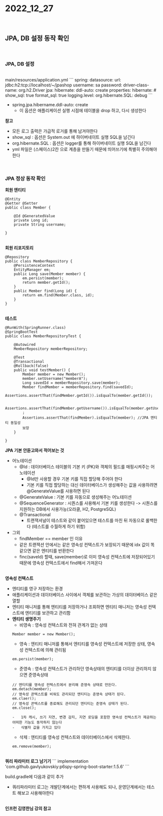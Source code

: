 # 2022_12_27

</br>

## JPA, DB 설정 동작 확인

</br>

### <b>JPA, DB 설정</b>

</br>
main/resources/application.yml
```
spring:
    datasource:
        url: jdbc:h2:tcp://localhost/~/jpashop
        username: sa
        password:
        driver-class-name: org.h2.Driver
    jpa:
        hibernate:
        ddl-auto: create
    properties:
        hibernate:
            # show_sql: true
            format_sql: true
logging.level:
    org.hibernate.SQL: debug
```

-   spring.jpa.hibername.ddl-auto: create
    -   이 옵션은 애플리케이션 실행 시점에 테이블을 drop 하고, 다시 생성한다

<b>참고</b>

-   모든 로그 출력은 가급적 로거를 통해 남겨야한다
-   show_sql : 옵션은 System.out 에 하이버네이트 실행 SQL을 남긴다
-   org.hibernate.SQL : 옵션은 logger를 통해 하이버네이트 실행 SQL을 남긴다
-   yml 파일은 (스페이스)2칸 으로 계층을 만들기 때문에 띄어쓰기에 특별히 주의해야한다

</br>

### <b> JPA 정상 동작 확인</b>

<b>회원 엔티티</b>

```
@Entity
@Getter @Setter
public class Member {

    @Id @GeneratedValue
    private Long id;
    private String username;

}
```

</br>
<b>회원 리포지토리 </b>

```
@Repository
public class MemberRepository {
    @PersistenceContext
    EntityManager em;
    public Long save(Member member) {
        em.persist(member);
        return member.getId();
    }
    public Member find(Long id) {
        return em.find(Member.class, id);
    }
}
```

</br>
<b>테스트</b>

```
@RunWith(SpringRunner.class)
@SpringBootTest
public class MemberRepositoryTest {

    @Autowired
    MemberRepository memberRepository;

    @Test
    @Transactional
    @Rollback(false)
    public void testMember() {
        Member member = new Member();
        member.setUsername("memberA");
        Long savedId = memberRepository.save(member);
        Member findMember = memberRepository.find(savedId);
        Assertions.assertThat(findMember.getId()).isEqualTo(member.getId());

        Assertions.assertThat(findMember.getUsername()).isEqualTo(member.getUsername())
        ;
        Assertions.assertThat(findMember).isEqualTo(member); //JPA 엔티티 동일성
        보장
    }

}
```

<b>JPA 기본 안듣고와서 적어보는 것</b>

-   어노테이션
    -   @Id : 데이터베이스 테이블의 기본 키 (PK)와 객체의 필드를 매핑시켜주는 어노테이션
        -   @Id만 사용할 경우 기본 키를 직접 할당해 주어야 한다
        -   기본 키를 직접 할당하는 대신 데이터베이스가 생성해주는 값을 사용하려면 @GenerateValue를 사용하면 된다
    -   @GenerateValue : 기본 키를 자동으로 생성해주는 어노테이션
    -   @SequenceGenerator : 시퀀스를 사용해서 기본 키를 생성한다 -> 시퀀스를 지원하는 DB에서 사용가능(오라클, H2, PostgreSQL)
    -   @Transactional
        -   트랜잭셔널이 테스트와 같이 붙어있으면 테스트를 마친 뒤 자동으로 롤백한다 (테스트를 수월하게 하기 위함)
-   그외
    -   findMember == member 인 이유
    -   같은 트랜잭션 안에서는 같은 영속성 컨택스트가 보장되기 때문에 idx 값이 똑같으면 같은 엔티티를 반환한다
    -   finc(saveId) 할때, save(member)로 이미 영속성 컨텍스트에 저장되어있기 때문에 영속성 컨텍스트에서 find해서 가져온다

</br>
<b>영속성 컨텍스트</b>

-   엔티티를 영구 저장하는 환경
-   애플리케이션과 데이터베이스 사이에서 객체를 보관하는 가상의 데이터베이스 같은 열할
-   엔티티 매니저를 통해 엔티티를 저장하거나 조회하면 엔티티 매니저는 영속성 컨텍스트에 엔티티를 보관하고 관리함
-   <b>엔티티 생명주기</b>
    -   비영속 : 영속성 컨텍스트와 전혀 관계가 없는 상태
    ```
    Member member = new Member();
    ```
    -   영속 : 엔티티 매니저를 통해서 엔티티를 영속성 컨텍스트에 저장한 상태, 영속성 컨텍스트에 의해 관리됨
    ```
    em.persist(member);
    ```
    -   준영속 : 영속성 컨텍스트가 관리하던 영속상태의 엔티티를 더이상 관리하지 않으면 준영속상태
    ```
    // 엔티티를 영속성 컨텍스트에서 분리해 준영속 상태로 만든다.
    em.detach(member);
    // 영속성 콘텍스트를 비워도 관리되던 엔티티는 준영속 상태가 된다.
    em.claer();
    // 영속성 콘텍스트를 종료해도 관리되던 엔티티는 준영속 상태가 된다.
    em.close();
    ```
        -   1차 캐시, 쓰기 지연, 변경 감지, 지연 로딩을 포함한 영속성 컨텍스트가 제공하는 어떠한 기능도 동작하지 않는다
        -   식별자 값을 가지고 있다
    -   삭제 : 엔티티를 영속성 컨텍스트와 데이터베이스에서 삭제한다.
    ```
    em.remove(member);
    ```

</br>
<b>쿼리 파라미터 로그 남기기</b>
```
implementation 'com.github.gavlyukovskiy:p6spy-spring-boot-starter:1.5.6'
```

build.gradle에 다음과 같이 추가

-   쿼리파라미터 로그는 개발단계에서는 편하게 사용해도 되나, 운영단계에서는 테스트 해보고 사용해야한다

</br>
<b>인프런 김영한님 강의 참고</b>
